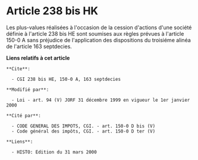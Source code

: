 # Article 238 bis HK

Les plus-values réalisées à l'occasion de la cession d'actions d'une société définie à l'article 238 bis HE sont soumises aux
règles prévues à l'article 150-0 A sans préjudice de l'application des dispositions du troisiéme alinéa de l'article 163
septdecies.

**Liens relatifs à cet article**

	**Cite**:

	  - CGI 238 bis HE, 150-0 A, 163 septdecies

	**Modifié par**:

	  - Loi - art. 94 (V) JORF 31 décembre 1999 en vigueur le 1er janvier 2000

	**Cité par**:

	  - CODE GENERAL DES IMPOTS, CGI. - art. 150-0 D bis (V)
	  - Code général des impôts, CGI. - art. 150-0 D ter (V)

	**Liens**:

	  - HISTO: Edition du 31 mars 2000
